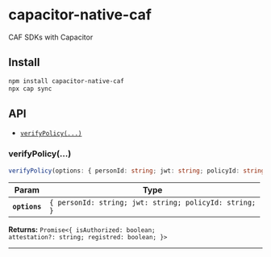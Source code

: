 # capacitor-native-caf

CAF SDKs with Capacitor

## Install

```bash
npm install capacitor-native-caf
npx cap sync
```

## API

<docgen-index>

* [`verifyPolicy(...)`](#verifypolicy)

</docgen-index>

<docgen-api>
<!--Update the source file JSDoc comments and rerun docgen to update the docs below-->

### verifyPolicy(...)

```typescript
verifyPolicy(options: { personId: string; jwt: string; policyId: string; }) => Promise<{ isAuthorized: boolean; attestation?: string; registred: boolean; }>
```

| Param         | Type                                                              |
| ------------- | ----------------------------------------------------------------- |
| **`options`** | <code>{ personId: string; jwt: string; policyId: string; }</code> |

**Returns:** <code>Promise&lt;{ isAuthorized: boolean; attestation?: string; registred: boolean; }&gt;</code>

--------------------

</docgen-api>
